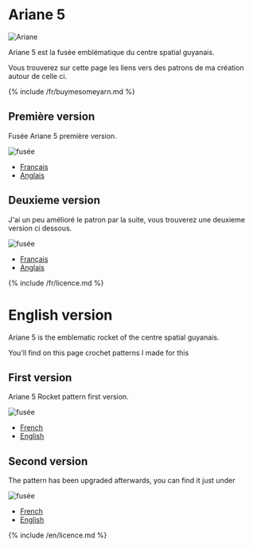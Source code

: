 # Ariane 5

![Ariane](/inuit_crochet/media/ArianeKourou.jpg)

Ariane 5 est la fusée emblématique du centre spatial guyanais.

Vous trouverez sur cette page les liens vers des patrons de ma création autour de celle ci.

{% include /fr/buymesomeyarn.md %}

## Première version

Fusée Ariane 5 première version.

![fusée](/inuit_crochet/media/patterns/ariane5/v1/fusee.jpg)

* [Français](./v1/fr/Ariane5.md)
* [Anglais](./v1/en/Ariane5.md)

## Deuxieme version

J'ai un peu amélioré le patron par la suite, vous trouverez une deuxieme version ci dessous.

![fusée](/inuit_crochet/media/patterns/ariane5/v2/fusee.jpg)

* [Français](./v2/fr/Ariane5.md)
* [Anglais](./v2/en/Ariane5.md)

{% include /fr/licence.md %}

# English version

Ariane 5 is the emblematic rocket of the centre spatial guyanais.

You'll find on this page crochet patterns I made for this

## First version

Ariane 5 Rocket pattern first version.

![fusée](/inuit_crochet/media/patterns/ariane5/v1/fusee.jpg)

* [French](./v1/fr/Ariane5.md)
* [English](./v1/en/Ariane5.md)

## Second version

The pattern has been upgraded afterwards, you can find it just under

![fusée](/inuit_crochet/media/patterns/ariane5/v2/fusee.jpg)

* [French](./v2/fr/Ariane5.md)
* [English](./v2/en/Ariane5.md)

{% include /en/licence.md %}
